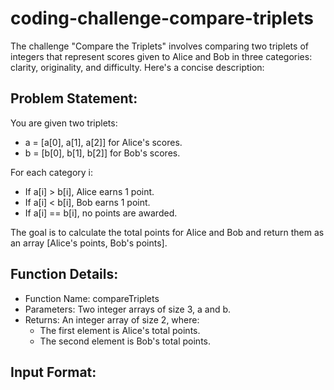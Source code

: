 # coding-challenge-compare-triplets

The challenge "Compare the Triplets" involves comparing two triplets of integers that represent scores given to Alice and Bob in three categories: clarity, originality, and difficulty. Here's a concise description:

## Problem Statement:

You are given two triplets:

- a = [a[0], a[1], a[2]] for Alice's scores.
- b = [b[0], b[1], b[2]] for Bob's scores.

For each category i:

- If a[i] > b[i], Alice earns 1 point.
- If a[i] < b[i], Bob earns 1 point.
- If a[i] == b[i], no points are awarded.

The goal is to calculate the total points for Alice and Bob and return them as an array [Alice's points, Bob's points].

## Function Details:

- Function Name: compareTriplets
- Parameters: Two integer arrays of size 3, a and b.
- Returns: An integer array of size 2, where:
  * The first element is Alice's total points.
  * The second element is Bob's total points.

## Input Format:
